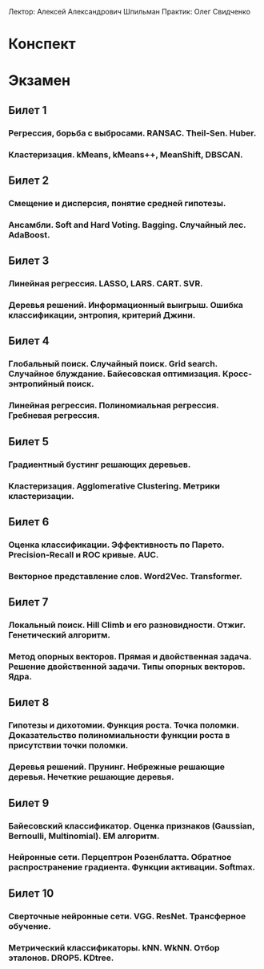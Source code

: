 Лектор: Алексей Александрович Шпильман
Практик: Олег Свидченко

# Конспект


# Экзамен
## Билет 1
### Регрессия, борьба с выбросами. RANSAC. Theil-Sen. Huber.
### Кластеризация. kMeans, kMeans++, MeanShift, DBSCAN.

## Билет 2
### Смещение и дисперсия, понятие средней гипотезы.
### Ансамбли. Soft and Hard Voting. Bagging. Случайный лес. AdaBoost.

## Билет 3
### Линейная регрессия. LASSO, LARS. CART. SVR.
### Деревья решений. Информационный выигрыш. Ошибка классификации, энтропия, критерий Джини.

## Билет 4
### Глобальный поиск. Случайный поиск. Grid search. Случайное блуждание. Байесовская оптимизация. Кросс-энтропийный поиск.
### Линейная регрессия. Полиномиальная регрессия. Гребневая регрессия.

## Билет 5
### Градиентный бустинг решающих деревьев.
### Кластеризация. Agglomerative Clustering. Метрики кластеризации.

## Билет 6
### Оценка классификации. Эффективность по Парето. Precision-Recall и ROC кривые. AUC.
### Векторное представление слов. Word2Vec. Transformer.

## Билет 7
### Локальный поиск. Hill Climb и его разновидности. Отжиг. Генетический алгоритм.
### Метод опорных векторов. Прямая и двойственная задача. Решение двойственной задачи. Типы опорных векторов. Ядра.

## Билет 8
### Гипотезы и дихотомии. Функция роста. Точка поломки. Доказательство полиномиальности функции роста в присутствии точки поломки.
### Деревья решений. Прунинг. Небрежные решающие деревья. Нечеткие решающие деревья.

## Билет 9
### Байесовский классификатор. Оценка признаков (Gaussian, Bernoulli, Multinomial). EM алгоритм.
### Нейронные сети. Перцептрон Розенблатта. Обратное распространение градиента. Функции активации. Softmax.

## Билет 10
### Сверточные нейронные сети. VGG. ResNet. Трансферное обучение.
### Метрический классификаторы. kNN. WkNN. Отбор эталонов. DROP5. KDtree.
